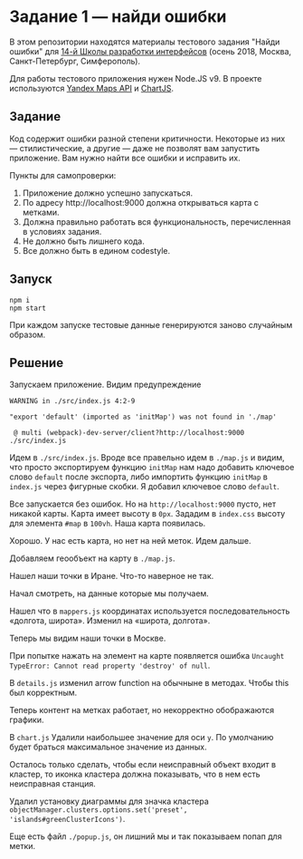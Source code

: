 # Задание 1 — найди ошибки

В этом репозитории находятся материалы тестового задания "Найди ошибки" для [14-й Школы разработки интерфейсов](https://academy.yandex.ru/events/frontend/shri_msk-2018-2) (осень 2018, Москва, Санкт-Петербург, Симферополь).

Для работы тестового приложения нужен Node.JS v9. В проекте используются [Yandex Maps API](https://tech.yandex.ru/maps/doc/jsapi/2.1/quick-start/index-docpage/) и [ChartJS](http://www.chartjs.org).

## Задание

Код содержит ошибки разной степени критичности. Некоторые из них — стилистические, а другие — даже не позволят вам запустить приложение. Вам нужно найти все ошибки и исправить их.

Пункты для самопроверки:

1. Приложение должно успешно запускаться.
1. По адресу http://localhost:9000 должна открываться карта с метками.
1. Должна правильно работать вся функциональность, перечисленная в условиях задания.
1. Не должно быть лишнего кода.
1. Все должно быть в едином codestyle.

## Запуск

```
npm i
npm start
```

При каждом запуске тестовые данные генерируются заново случайным образом.

## Решение

Запускаем приложение. Видим предупреждение

```
WARNING in ./src/index.js 4:2-9

"export 'default' (imported as 'initMap') was not found in './map'

 @ multi (webpack)-dev-server/client?http://localhost:9000 ./src/index.js
```

Идем в `./src/index.js`. Вроде все правельно идем в `./map.js` и видим, что просто экспортируем функцию `initMap` нам надо добавить ключевое слово `default` после экспорта, либо импортить функцию `initMap` в `index.js` через фигурные скобки. Я добавил ключевое слово  `default`.

Все запускается без ошибок. Но на `http://localhost:9000` пусто, нет никакой карты. 
Карта имеет высоту в `0px`. Зададим в `index.css` высоту для элемента `#map` в `100vh`. Наша карта появилась.

Хорошо. У нас есть карта, но нет на ней меток. Идем дальше. 

Добавляем геообъект на карту в `./map.js`.

Нашел наши точки в Иране. Что-то наверное не так.

Начал смотреть, на данные которые мы получаем. 

Нашел что в `mappers.js` координатах используется последовательность «долгота, широта». 
Изменил на «широта, долгота». 

Теперь мы видим наши точки в Москве.

При попытке нажать на элемент на карте появляется ошибка `Uncaught TypeError: Cannot read property 'destroy' of null`.

В `details.js` изменил arrow function на обычныне в методах. Чтобы this был корректным.

Теперь контент на метках работает, но некорректно обображаются графики. 

В `chart.js` Удалили наибольшее значение для оси `y`. По умолчанию будет браться максимальное значение из данных.

Осталось только сделать, чтобы если неисправный объект входит в кластер, то иконка кластера должна показывать, что в нем есть неисправная станция.

Удалил установку диаграммы для значка кластера `objectManager.clusters.options.set('preset', 'islands#greenClusterIcons')`.

Еще есть файл `./popup.js`, он лишний мы и так показываем попап для метки. 